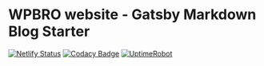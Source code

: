 # WPBRO website - Gatsby Markdown Blog Starter
[![Netlify Status](https://api.netlify.com/api/v1/badges/a9639e1a-5675-4221-ad44-e06f381db5e6/deploy-status)](https://app.netlify.com/sites/wpbro/deploys)
[![Codacy Badge](https://api.codacy.com/project/badge/Grade/b0a4d09a47174318ad0aa0fee67eb400)](https://www.codacy.com/gh/wpbro/gatsby-markdown-blog-starter?utm_source=github.com&amp;utm_medium=referral&amp;utm_content=wpbro/gatsby-markdown-blog-starter&amp;utm_campaign=Badge_Grade)
[![UptimeRobot](https://badgen.net/uptime-robot/month/m784730104-4590d0113b50595c3a7c4a64)](https://uptimerobot.com)
